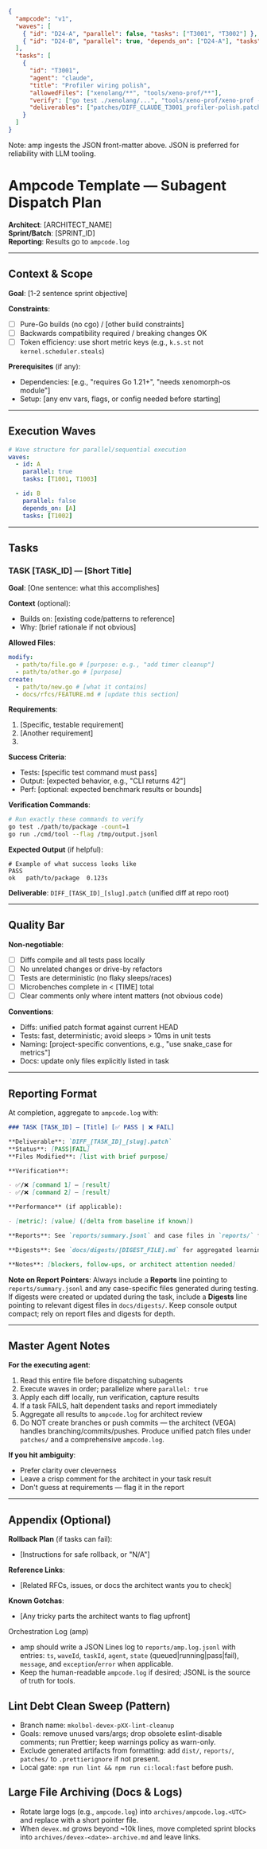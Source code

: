 ```json
{
  "ampcode": "v1",
  "waves": [
    { "id": "D24-A", "parallel": false, "tasks": ["T3001", "T3002"] },
    { "id": "D24-B", "parallel": true, "depends_on": ["D24-A"], "tasks": ["T3003"] }
  ],
  "tasks": [
    {
      "id": "T3001",
      "agent": "claude",
      "title": "Profiler wiring polish",
      "allowedFiles": ["xenolang/**", "tools/xeno-prof/**"],
      "verify": ["go test ./xenolang/...", "tools/xeno-prof/xeno-prof --help"],
      "deliverables": ["patches/DIFF_CLAUDE_T3001_profiler-polish.patch"]
    }
  ]
}
```

Note: amp ingests the JSON front-matter above. JSON is preferred for reliability with LLM tooling.

# Ampcode Template — Subagent Dispatch Plan

**Architect**: [ARCHITECT_NAME]  
**Sprint/Batch**: [SPRINT_ID]  
**Reporting**: Results go to `ampcode.log`

---

## Context & Scope

**Goal**: [1-2 sentence sprint objective]

**Constraints**:

- [ ] Pure-Go builds (no cgo) / [other build constraints]
- [ ] Backwards compatibility required / breaking changes OK
- [ ] Token efficiency: use short metric keys (e.g., `k.s.st` not `kernel.scheduler.steals`)

**Prerequisites** (if any):

- Dependencies: [e.g., "requires Go 1.21+", "needs xenomorph-os module"]
- Setup: [any env vars, flags, or config needed before starting]

---

## Execution Waves

```yaml
# Wave structure for parallel/sequential execution
waves:
  - id: A
    parallel: true
    tasks: [T1001, T1003]

  - id: B
    parallel: false
    depends_on: [A]
    tasks: [T1002]
```

---

## Tasks

### TASK [TASK_ID] — [Short Title]

**Goal**: [One sentence: what this accomplishes]

**Context** (optional):

- Builds on: [existing code/patterns to reference]
- Why: [brief rationale if not obvious]

**Allowed Files**:

```yaml
modify:
  - path/to/file.go # [purpose: e.g., "add timer cleanup"]
  - path/to/other.go # [purpose]
create:
  - path/to/new.go # [what it contains]
  - docs/rfcs/FEATURE.md # [update this section]
```

**Requirements**:

1. [Specific, testable requirement]
2. [Another requirement]
3. [Metrics to add, if any]: `metric.key.name` 'description'

**Success Criteria**:

- Tests: [specific test command must pass]
- Output: [expected behavior, e.g., "CLI returns 42"]
- Perf: [optional: expected benchmark results or bounds]

**Verification Commands**:

```bash
# Run exactly these commands to verify
go test ./path/to/package -count=1
go run ./cmd/tool --flag /tmp/output.jsonl
```

**Expected Output** (if helpful):

```
# Example of what success looks like
PASS
ok   path/to/package  0.123s
```

**Deliverable**: `DIFF_[TASK_ID]_[slug].patch` (unified diff at repo root)

---

## Quality Bar

**Non-negotiable**:

- [ ] Diffs compile and all tests pass locally
- [ ] No unrelated changes or drive-by refactors
- [ ] Tests are deterministic (no flaky sleeps/races)
- [ ] Microbenches complete in < [TIME] total
- [ ] Clear comments only where intent matters (not obvious code)

**Conventions**:

- Diffs: unified patch format against current HEAD
- Tests: fast, deterministic; avoid sleeps > 10ms in unit tests
- Naming: [project-specific conventions, e.g., "use snake_case for metrics"]
- Docs: update only files explicitly listed in task

---

## Reporting Format

At completion, aggregate to `ampcode.log` with:

```markdown
### TASK [TASK_ID] — [Title] [✅ PASS | ❌ FAIL]

**Deliverable**: `DIFF_[TASK_ID]_[slug].patch`
**Status**: [PASS|FAIL]
**Files Modified**: [list with brief purpose]

**Verification**:

- ✅/❌ [command 1] — [result]
- ✅/❌ [command 2] — [result]

**Performance** (if applicable):

- [metric]: [value] ([delta from baseline if known])

**Reports**: See `reports/summary.jsonl` and case files in `reports/` for detailed metrics and traces

**Digests**: See `docs/digests/[DIGEST_FILE].md` for aggregated learnings and patterns (if applicable)

**Notes**: [blockers, follow-ups, or architect attention needed]
```

**Note on Report Pointers**: Always include a **Reports** line pointing to `reports/summary.jsonl` and any case-specific files generated during testing. If digests were created or updated during the task, include a **Digests** line pointing to relevant digest files in `docs/digests/`. Keep console output compact; rely on report files and digests for depth.

---

## Master Agent Notes

**For the executing agent**:

1. Read this entire file before dispatching subagents
2. Execute waves in order; parallelize where `parallel: true`
3. Apply each diff locally, run verification, capture results
4. If a task FAILS, halt dependent tasks and report immediately
5. Aggregate all results to `ampcode.log` for architect review
6. Do NOT create branches or push commits — the architect (VEGA) handles branching/commits/pushes. Produce unified patch files under `patches/` and a comprehensive `ampcode.log`.

**If you hit ambiguity**:

- Prefer clarity over cleverness
- Leave a crisp comment for the architect in your task result
- Don't guess at requirements — flag it in the report

---

## Appendix (Optional)

**Rollback Plan** (if tasks can fail):

- [Instructions for safe rollback, or "N/A"]

**Reference Links**:

- [Related RFCs, issues, or docs the architect wants you to check]

**Known Gotchas**:

- [Any tricky parts the architect wants to flag upfront]

Orchestration Log (amp)
- amp should write a JSON Lines log to `reports/amp.log.jsonl` with entries:
  `ts`, `waveId`, `taskId`, `agent`, `state` (queued|running|pass|fail),
  `message`, and `exception`/`error` when applicable.
- Keep the human-readable `ampcode.log` if desired; JSONL is the source of truth for tools.


## Lint Debt Clean Sweep (Pattern)
- Branch name: `mkolbol-devex-pXX-lint-cleanup`
- Goals: remove unused vars/args; drop obsolete eslint-disable comments; run Prettier; keep warnings policy as warn-only.
- Exclude generated artifacts from formatting: add `dist/`, `reports/`, `patches/` to `.prettierignore` if not present.
- Local gate: `npm run lint && npm run ci:local:fast` before push.

## Large File Archiving (Docs & Logs)
- Rotate large logs (e.g., `ampcode.log`) into `archives/ampcode.log.<UTC>` and replace with a short pointer file.
- When `devex.md` grows beyond ~10k lines, move completed sprint blocks into `archives/devex-<date>-archive.md` and leave links.
